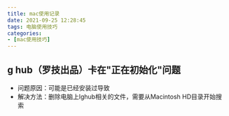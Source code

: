 ```yaml
---
title: mac使用记录
date: 2021-09-25 12:28:45
tags: 电脑使用技巧
categories:
- [mac使用技巧]
---
```


## g hub（罗技出品）卡在"正在初始化"问题
* 问题原因：可能是已经安装过导致
* 解决方法：删除电脑上lghub相关的文件，需要从Macintosh HD目录开始搜索
